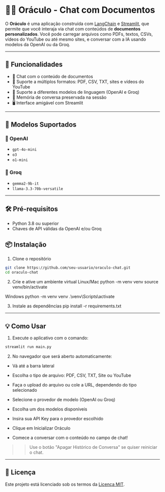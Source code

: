 # 🧙‍♂️ Oráculo - Chat com Documentos

O **Oráculo** é uma aplicação construída com [LangChain](https://www.langchain.com/) e [Streamlit](https://streamlit.io/), que permite que você interaja via chat com conteúdos de **documentos personalizados**. Você pode carregar arquivos como PDFs, textos, CSVs, vídeos do YouTube ou até mesmo sites, e conversar com a IA usando modelos da OpenAI ou da Groq.

---

## 🚀 Funcionalidades

- 💬 Chat com o conteúdo de documentos
- 📄 Suporte a múltiplos formatos: PDF, CSV, TXT, sites e vídeos do YouTube
- 🧠 Suporte a diferentes modelos de linguagem (OpenAI e Groq)
- 🧾 Memória de conversa preservada na sessão
- 🖥️ Interface amigável com Streamlit

---

## 🧠 Modelos Suportados

### 🔹 OpenAI
- `gpt-4o-mini`
- `o3`
- `o1-mini`

### 🔹 Groq
- `gemma2-9b-it`
- `llama-3.3-70b-versatile`

---

## 🛠️ Pré-requisitos

- Python 3.8 ou superior
- Chaves de API válidas da OpenAI e/ou Groq

## 📦 Instalação

1. Clone o repositório
```bash
git clone https://github.com/seu-usuario/oraculo-chat.git
cd oraculo-chat
```

2. Crie e ative um ambiente virtual
Linux/Mac
python -m venv venv
source venv/bin/activate

Windows
python -m venv venv
.\venv\Scripts\activate

3. Instale as dependências
pip install -r requirements.txt

---

## 💡 Como Usar

1. Execute o aplicativo com o comando:

```bash
streamlit run main.py
```

2. No navegador que será aberto automaticamente:

- Vá até a barra lateral

- Escolha o tipo de arquivo: PDF, CSV, TXT, Site ou YouTube

- Faça o upload do arquivo ou cole a URL, dependendo do tipo selecionado

- Selecione o provedor de modelo (OpenAI ou Groq)

- Escolha um dos modelos disponíveis

- Insira sua API Key para o provedor escolhido

- Clique em Inicializar Oráculo

- Comece a conversar com o conteúdo no campo de chat!

>> Use o botão "Apagar Histórico de Conversa" se quiser reiniciar o chat.

---

## 📝 Licença

Este projeto está licenciado sob os termos da [Licença MIT](LICENSE).
